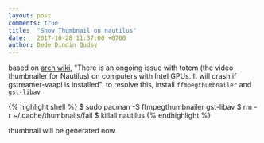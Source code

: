 ```yaml
---
layout: post
comments: true
title:  "Show Thumbnail on nautilus"
date:   2017-10-28 11:37:00 +0700
author: Dede Dindin Qudsy
---
```

based on [arch wiki](https://wiki.archlinux.org/index.php/GNOME/Files#Thumbnailing_not_working_for_video_files), "There is an ongoing issue with totem (the video thumbnailer for Nautilus) on computers with Intel GPUs. It will crash if gstreamer-vaapi is installed". to resolve this, install ``ffmpegthumbnailer`` and ``gst-libav``

{% highlight shell %}
 $ sudo pacman -S ffmpegthumbnailer gst-libav
 $ rm -r ~/.cache/thumbnails/fail
 $ killall nautilus
{% endhighlight %}

thumbnail will be generated now.



